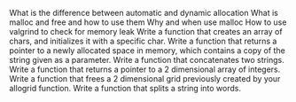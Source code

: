 What is the difference between automatic and dynamic allocation
What is malloc and free and how to use them
Why and when use malloc
How to use valgrind to check for memory leak
Write a function that creates an array of chars, and initializes it with a specific char.
Write a function that returns a pointer to a newly allocated space in memory, which contains a copy of the string given as a parameter.
Write a function that concatenates two strings.
Write a function that returns a pointer to a 2 dimensional array of integers.
Write a function that frees a 2 dimensional grid previously created by your allogrid function.
Write a function that splits a string into words.
